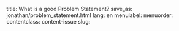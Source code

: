 title: What is a good Problem Statement?
save_as: jonathan/problem_statement.html
lang: en
menulabel:
menuorder:
contentclass: content-issue
slug:
